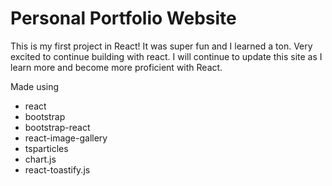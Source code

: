 # Personal Portfolio Website
This is my first project in React! It was super fun and I learned a ton. Very excited to continue building with react. I will continue to update this site as I learn more and become more proficient with React.

Made using
 - react
 - bootstrap
 - bootstrap-react
 - react-image-gallery
 - tsparticles
 - chart.js
 - react-toastify.js

 
